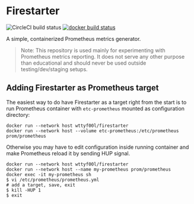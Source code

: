 # Firestarter
![CircleCI build status](https://img.shields.io/circleci/build/github/wtty-fool/firestarter)
[![docker build status](https://img.shields.io/docker/cloud/build/wttyf00l/firestarter)](https://hub.docker.com/r/wttyf00l/firestarter)

A simple, containerized Prometheus metrics generator.

> Note: This repository is used mainly for experimenting with Prometheus metrics
reporting. It does not serve any other purpose than educational and should
never be used outside testing/dev/staging setups.

## Adding Firestarter as Prometheus target
The easiest way to do have Firestarter as a target right from the start is to run Prometheus container with `etc-prometheus` mounted as configuration directory:
```
docker run --network host wttyf00l/firestarter
docker run --network host --volume etc-prometheus:/etc/prometheus prom/prometheus
```

Otherwise you may have to edit configuration inside running container and make Prometheus reload it by sending HUP signal.
```
docker run --network host wttyf00l/firestarter
docker run --network host --name my-prometheus prom/prometheus
docker exec -it my-prometheus sh
$ vi /etc/prometheus/prometheus.yml
# add a target, save, exit
$ kill -HUP 1
$ exit
```
